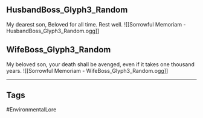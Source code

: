## HusbandBoss_Glyph3_Random
My dearest son, Beloved for all time. Rest well.
![[Sorrowful Memoriam - HusbandBoss_Glyph3_Random.ogg]]
## WifeBoss_Glyph3_Random
My beloved son, your death shall be avenged, even if it takes one thousand years.
![[Sorrowful Memoriam - WifeBoss_Glyph3_Random.ogg]]

---
## Tags
#EnvironmentalLore 